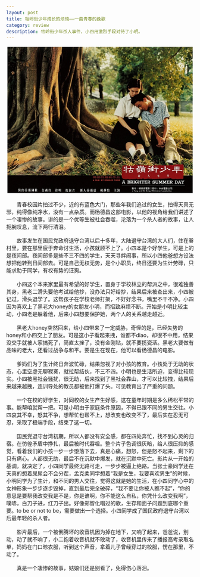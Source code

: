 ```yaml
---
layout: post
title: 牯岭街少年成长的烦恼——一曲青春的挽歌
category: review 
description: 牯岭街少年杀人事件，小四用激烈手段对待了小明。
---
```


![My Photo](/images/gulingjie.jpg)

　　青春校园片拍过不少，近的有蓝色大门，那些年我们追过的女生，拍得天真无邪，纯得像纯净水，没有一点杂质。而杨德昌这部电影，以他的视角给我们讲述了一个凄惨的故事。讲的是一个优等生被社会吞噬，沦落为一个杀人者的故事，让人扼腕叹息，流下两行清泪。
<br><br>
　　故事发生在国民党政府退守台湾以后十多年，大陆退守台湾的大人们，住在眷村里，要在那里疲于奔命讨生活，小孩就顾不上了。小四本是个好学生，可是上的是夜间部。夜间部多是些不三不四的学生，天天寻衅闹事，所以小四他爸想方设法想把他转到日间部去。可是自己无权无势，是个小职员，终日还要为生计劳碌，只能求助于同学，有权有势的汪狗。
<br><br>
　　小四这个本来家里最有希望的好学生，置身于学校林立的帮派之中，很难独善其身，黑老二滑头要他考试给他抄，没办法只好给抄，结果后来被查出来，小四被记过，滑头退学了。这帮孩子在学校老师打架，不好好念书，嘴里不干不净。小四因为喜欢上了黑老大honey的女朋友小明，而招致麻烦不断。开始是小明比较主动，小四老是躲着他，后来小四想要保护她，两个人的关系越走越近。
<br><br>
　　黑老大honey突然回来，给小四带来了一定威胁，奇怪的是，已经失势的honey和小四交上了朋友。可是这小子看起来拽，谁都不diao，却很不中用，结果没交手就被人家搞死了，简直太挫了，没有金刚钻，就不要揽瓷活。黑老大要做有品味的老大，还看过战争与和平。要是生在现在，他可以看杨德昌的电影。
<br><br>
　　爹妈们为了生计终日奔波忙碌，结果忽视了对小孩的教育。小孩处于无助的状态，心里空虚无聊寂寞，就拉帮结伙，不三不四。小明也是生活所迫，变得比较现实。小四被黑社会骚扰，很无助，后来找到了黑社会靠山，才可以比较拽，结果后来越来越拽，连训导处的教员都被他打爆了头。可见教育出了严重的问题。
<br><br>
　　一个在校的好学生，对同校的女生产生好感，这在童年时期是多么稀松平常的事。能帮咱就帮一把。可是小明由于家庭条件原因，不得已跟不同的男生交往。小四哀其不幸，怒其不争，想帮忙也帮不上，想改变也改变不了，最后实在忍无可忍，采取了极端手段，结束了这一切。
<br><br>
　　国民党退守台湾初期，所以人都没有安全感，都在四处奔忙，找不到心灵的归宿。在彷徨矛盾中挣扎，最后被时代吞噬。整个片子色调很灰暗，给人很压抑的感觉，看着我们的小孩一步一步堕落下去，真是心痛，想怒，但是怒不起来，剩下的只有痛心。人都很无助，最后不在沉默中爆发，就在沉默中死亡。影片从一开始的基调，就决定了，小四同学最终无路可走，一步步被逼上绝路。当张士豪同学还在天真的想着尿尿会不会分茬，孟克柔同学想着“我是女生，我要喜欢男生”的时候，小明同学为了生计，和不同的男人交往，觉得这就是她的生活，在小四同学心中的女神形象一步步逐步毁掉，直到最后完全破碎，“我不要让你被人瞧不起”，“你的意思是要帮我改变我是不是，你是谁啊，你不能这么自私，你凭什么改变我啊”，噗哧，白刀子进，红刀子出。好像郑智化唱过的歌，生存和面子问题到底哪个重要。to be or not to be，需要做出一个选择。小四同学成了国民政府退守台湾以后最年轻的杀人者。
<br><br>
　　影片最后，一个被倒腾坏的收音机因为掉在地下，又响了起来，爸爸说，别动，动了就不响了，小二抱着收音机就不敢动了，收音机里传来了播报高考录取名单，妈妈在门口晾衣服，听到这个声音，拿着儿子曾经穿过的校服，愣在那里，不动了。
<br><br>
　　真是一个凄惨的故事，姑娘们还是别看了，免得伤心落泪。
